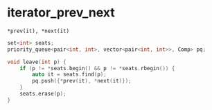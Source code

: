 # iterator_prev_next

`*prev(it), *next(it)`

```cpp
set<int> seats;
priority_queue<pair<int, int>, vector<pair<int, int>>, Comp> pq;

void leave(int p) {
    if (p != *seats.begin() && p != *seats.rbegin()) {
        auto it = seats.find(p);
        pq.push({*prev(it), *next(it)});
    }
    seats.erase(p);
}
```